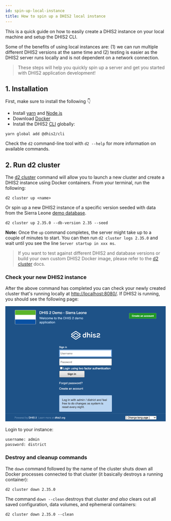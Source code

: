 ```yaml
---
id: spin-up-local-instance
title: How to spin up a DHIS2 local instance
---
```


This is a quick guide on how to easily create a DHIS2 instance on your local machine and setup the DHIS2 CLI.

Some of the benefits of using local instances are: (1) we can run multiple different DHIS2 versions at the same time and (2) testing is easier as the DHIS2 server runs locally and is not dependent on a network connection.

> These steps will help you quickly spin up a server and get you started with DHIS2 application development!

## 1. Installation

First, make sure to install the following 👇

- Install [yarn](https://classic.yarnpkg.com/en/docs/install/) and [Node.js](https://nodejs.org/en/)
- Download [Docker](https://www.docker.com/)
- Install the DHIS2 [CLI](https://cli.dhis2.nu/#/getting-started) globally:

```shell
yarn global add @dhis2/cli
```

Check the `d2` command-line tool with `d2 --help` for more information on available commands.

## 2. Run d2 cluster

The [d2 cluster](https://cli.dhis2.nu/#/commands/d2-cluster) command will allow you to launch a new cluster and create a DHIS2 instance using Docker containers. From your terminal, run the following:

```shell
d2 cluster up <name>
```

Or spin up a new DHIS2 instance of a specific version seeded with data from the Sierra Leone [demo database](https://dhis2.org/demo).

```shell
d2 cluster up 2.35.0 --db-version 2.35 --seed
```

**Note:** Once the `up` command completes, the server might take up to a couple of minutes to start. You can then run `d2 cluster logs 2.35.0` and wait until you see the line `Server startup in xxx ms`.

> If you want to test against different DHIS2 and database versions or build your own custom DHIS2 Docker image, please refer to the [d2 cluster](https://cli.dhis2.nu/#/commands/d2-cluster) docs.

### Check your new DHIS2 instance

After the above command has completed you can check your newly created cluster that's running locally at [http://localhost:8080/](http://localhost:8080/). If DHIS2 is running, you should see the following page:

![Login Page](../assets/quickstart_guides/image-of-login.png)

Login to your instance:

```
username: admin
password: district
```

### Destroy and cleanup commands

The `down` command followed by the name of the cluster shuts down all Docker processes connected to that cluster (it basically destroys a running container):

```shell
d2 cluster down 2.35.0
```

The command `down --clean` destroys that cluster _and also_ clears out all saved configuration, data volumes, and ephemeral containers:

```shell
d2 cluster down 2.35.0 --clean
```

